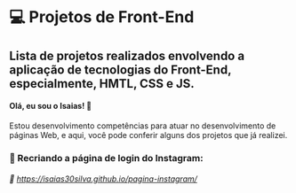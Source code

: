 # :computer: Projetos de Front-End

##  Lista de projetos realizados envolvendo a aplicação de tecnologias do Front-End, especialmente, HMTL, CSS e JS.

#### Olá, eu sou o Isaias! :wave: 

Estou desenvolvimento competências para atuar no desenvolvimento de páginas Web, e aqui, você pode conferir alguns dos projetos que já realizei. 

### :small_blue_diamond: Recriando a página de login do Instagram: 

###### :link: https://isaias30silva.github.io/pagina-instagram/

